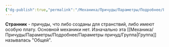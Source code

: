 ```yaml
---
{"dg-publish":true,"permalink":"/Механика/Причуды/Параметры/Подробнее/Группы причуд/Группа - Странник/","noteIcon":"","created":"2025-08-21T13:47:52.796+03:00","updated":"2025-07-29T23:53:07.159+03:00"}
---
```


**Странник** - причуды, что либо созданы для странствий, либо имеют особую плату. Основной механики нет. Изначально эта [[Механика/Причуды/Параметры/Подробнее/Параметры причуд/Группа\|Группа]] называлась "Общей".